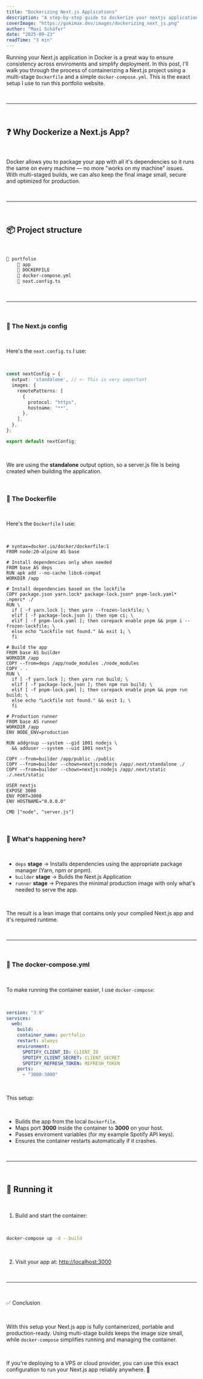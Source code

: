```yaml
---
title: "Dockerizing Next.js Applications"
description: "A step-by-step guide to dockerize your nextjs applications using a Dockerfile and docker-compose."
coverImage: "https://gokimax.dev/images/dockerizing_next_js.png"
author: "Maxi Schäfer"
date: "2025-09-23"
readTime: "3 min"
---
```


Running your Next.js application in Docker is a great way to ensure consistency across enviroments and simplify deployment. In this post, I'll walk you through the process of containerizing a Next.js project using a multi-stage `Dockerfile` and a simple `docker-compose.yml`. This is the exact setup I use to run this portfolio website.

<br>

---

<br>

## ❓ Why Dockerize a Next.js App?

<br>

Docker allows you to package your app with all it's dependencies so it runs the same on every machine — no more "works on my machine" issues. With multi-staged builds, we can also keep the final image small, secure and optimized for production.

<br>

---

<br>

## 📦 Project structure

<br>

```bash
📂 portfolio
    📂 app
    📄 DOCKERFILE
    📄 docker-compose.yml
    📄 next.config.ts
```

<br>

---

<br>


### 📄 The Next.js config

<br>

Here's the `next.config.ts` I use:

<br>

```typescript
const nextConfig = {
  output: 'standalone', // <- This is very important
  images: {
    remotePatterns: [
      {
        protocol: "https",
        hostname: "**",
      },
    ],
  },
};

export default nextConfig;
```

<br>

We are using the **standalone** output option, so a server.js file is being created when building the application.

<br>

### 📂 The Dockerfile

<br>

Here's the `Dockerfile` I use:

<br>

```docker
# syntax=docker.io/docker/dockerfile:1
FROM node:20-alpine AS base

# Install dependencies only when needed
FROM base AS deps
RUN apk add --no-cache libc6-compat
WORKDIR /app

# Install dependencies based on the lockfile
COPY package.json yarn.lock* package-lock.json* pnpm-lock.yaml* .npmrc* ./
RUN \
  if [ -f yarn.lock ]; then yarn --frozen-lockfile; \
  elif [ -f package-lock.json ]; then npm ci; \
  elif [ -f pnpm-lock.yaml ]; then corepack enable pnpm && pnpm i --frozen-lockfile; \
  else echo "Lockfile not found." && exit 1; \
  fi

# Build the app
FROM base AS builder
WORKDIR /app
COPY --from=deps /app/node_modules ./node_modules
COPY . .
RUN \
  if [ -f yarn.lock ]; then yarn run build; \
  elif [ -f package-lock.json ]; then npm run build; \
  elif [ -f pnpm-lock.yaml ]; then corepack enable pnpm && pnpm run build; \
  else echo "Lockfile not found." && exit 1; \
  fi

# Production runner
FROM base AS runner
WORKDIR /app
ENV NODE_ENV=production

RUN addgroup --system --gid 1001 nodejs \
  && adduser --system --uid 1001 nextjs

COPY --from=builder /app/public ./public
COPY --from=builder --chown=nextjs:nodejs /app/.next/standalone ./
COPY --from=builder --chown=nextjs:nodejs /app/.next/static ./.next/static

USER nextjs
EXPOSE 3000
ENV PORT=3000
ENV HOSTNAME="0.0.0.0"

CMD ["node", "server.js"]
```

<br>


### 🤨 What's happening here?

<br>

- `deps` **stage** → Installs dependencies using the appropriate package manager (Yarn, npm or pnpm).
- `builder` **stage** → Builds the Next.js Application
- `runner` **stage** → Prepares the minimal production image with only what's needed to serve the app.

<br>

The result is a lean image that contains only your compiled Next.js app and it's required runtime.

<br>

---

<br>

### 📂 The docker-compose.yml

<br>

To make running the container easier, I use `docker-compose`:

<br>

```yaml
version: "3.9"
services:
  web:
    build: .
    container_name: portfolio
    restart: always
    environment:
      SPOTIFY_CLIENT_ID: CLIENT_ID
      SPOTIFY_CLIENT_SECRET: CLIENT_SECRET
      SPOTIFY_REFRESH_TOKEN: REFRESH_TOKEN
    ports:
      - "3000:3000"
```

<br>

This setup:

<br>

- Builds the app from the local `Dockerfile`.
- Maps port **3000** inside the container to **3000** on your host.
- Passes enviroment variables (for my example Spotify API keys).
- Ensures the container restarts automatically if it crashes.

<br>

---

<br>

## 🏃 Running it

<br>

1. Build and start the container:

<br>

```bash
docker-compose up -d --build
```

<br>

2. Visit your app at: [http://localhost:3000](http://localhost:3000)

<br>

---

<br>

✅ Conclusion

<br>

With this setup your Next.js app is fully containerized, portable and production-ready. Using multi-stage builds keeps the image size small, while `docker-compose` simplifies running and managing the container.

<br>

If you're deploying to a VPS or cloud provider, you can use this exact configuration to run your Next.js app reliably anywhere. 🚀